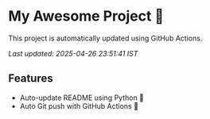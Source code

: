 # My Awesome Project 🚀

This project is automatically updated using GitHub Actions.

_Last updated: 2025-04-26 23:51:41 IST_

## Features
- Auto-update README using Python 🐍
- Auto Git push with GitHub Actions 🤖
